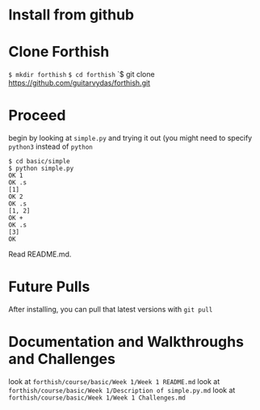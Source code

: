 # Install from github
# Clone Forthish
`$ mkdir forthish`
`$ cd forthish`
`$ git clone https://github.com/guitarvydas/forthish.git

# Proceed
begin by looking at `simple.py` and trying it out (you might need to specify `python3` instead of `python`
```
$ cd basic/simple
$ python simple.py 
OK 1
OK .s
[1]
OK 2
OK .s
[1, 2]
OK +
OK .s
[3]
OK
```
Read README.md.

# Future Pulls
After installing, you can pull that latest versions with
`git pull`

# Documentation and Walkthroughs and Challenges
look at `forthish/course/basic/Week 1/Week 1 README.md`
look at `forthish/course/basic/Week 1/Description of simple.py.md`
look at `forthish/course/basic/Week 1/Week 1 Challenges.md`

